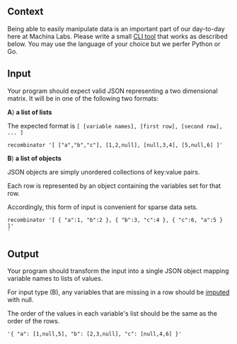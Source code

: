 

## Context
Being able to easily manipulate data is an important part of our day-to-day here at Machina Labs. Please write a small [CLI tool](https://en.wikipedia.org/wiki/Command-line_interface) that works as described below. You may use the language of your choice but we perfer Python or Go.

## Input
Your program should expect valid JSON representing a two dimensional matrix. It will be in one of the following two formats:

**A**) **a list of lists**
    
  The expected format is `[ [variable names], [first row], [second row], ... ]`

    recombinator '[ ["a","b","c"], [1,2,null], [null,3,4], [5,null,6] ]'
**B**) **a list of objects**

  JSON objects are simply unordered collections of key:value pairs.

  Each row is represented by an object containing the variables set for that row.

  Accordingly, this form of input is convenient for sparse data sets.

    recombinator '[ { "a":1, "b":2 }, { "b":3, "c":4 }, { "c":6, "a":5 } ]'
    `
## Output
Your program should transform the input into a single JSON object mapping variable names to lists of values.

For input type (B), any variables that are missing in a row should be [imputed](https://en.wikipedia.org/wiki/Imputation_(statistics)) with null.

The order of the values in each variable's list should be the same as the order of the rows.

    '{ "a": [1,null,5], "b": [2,3,null], "c": [null,4,6] }'